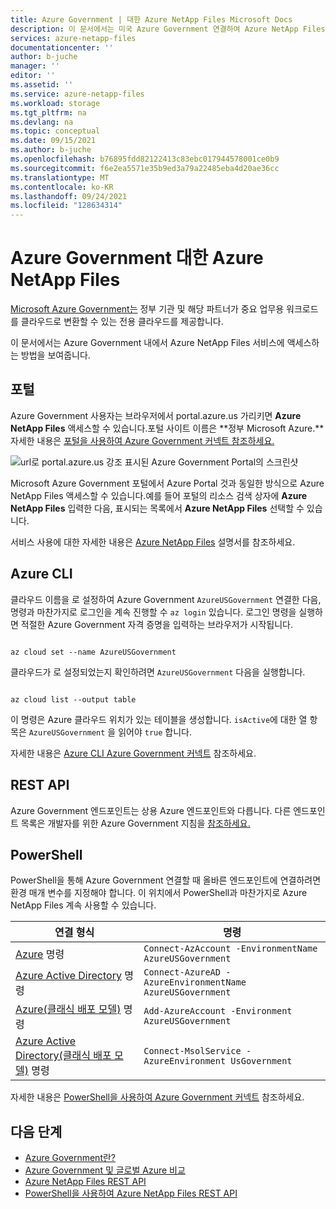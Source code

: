 ```yaml
---
title: Azure Government | 대한 Azure NetApp Files Microsoft Docs
description: 이 문서에서는 미국 Azure Government 연결하여 Azure NetApp Files 사용하는 방법을 간략하게 설명합니다.
services: azure-netapp-files
documentationcenter: ''
author: b-juche
manager: ''
editor: ''
ms.assetid: ''
ms.service: azure-netapp-files
ms.workload: storage
ms.tgt_pltfrm: na
ms.devlang: na
ms.topic: conceptual
ms.date: 09/15/2021
ms.author: b-juche
ms.openlocfilehash: b76895fdd82122413c83ebc017944578001ce0b9
ms.sourcegitcommit: f6e2ea5571e35b9ed3a79a22485eba4d20ae36cc
ms.translationtype: MT
ms.contentlocale: ko-KR
ms.lasthandoff: 09/24/2021
ms.locfileid: "128634314"
---
```

# <a name="azure-netapp-files-for-azure-government"></a>Azure Government 대한 Azure NetApp Files 

[Microsoft Azure Government는](../azure-government/documentation-government-welcome.md) 정부 기관 및 해당 파트너가 중요 업무용 워크로드를 클라우드로 변환할 수 있는 전용 클라우드를 제공합니다.  

이 문서에서는 Azure Government 내에서 Azure NetApp Files 서비스에 액세스하는 방법을 보여줍니다. 

## <a name="portal"></a>포털 

Azure Government 사용자는 브라우저에서 portal.azure.us 가리키면 **Azure NetApp Files** 액세스할 수 있습니다.포털 사이트 이름은 **정부 Microsoft Azure.**자세한 내용은 [포털을 사용하여 Azure Government 커넥트 참조하세요.](../azure-government/documentation-government-get-started-connect-with-portal.md)   

![url로 portal.azure.us 강조 표시된 Azure Government Portal의 스크린샷](../media/azure-netapp-files/azure-government.jpg)

Microsoft Azure Government 포털에서 Azure Portal 것과 동일한 방식으로 Azure NetApp Files 액세스할 수 있습니다.예를 들어 포털의 리소스 검색 상자에 **Azure NetApp Files** 입력한 다음, 표시되는 목록에서 **Azure NetApp Files** 선택할 수 있습니다.  

서비스 사용에 대한 자세한 내용은 [Azure NetApp Files](/azure/azure-netapp-files/) 설명서를 참조하세요.

## <a name="azure-cli"></a>Azure CLI 

클라우드 이름을 로 설정하여 Azure Government `AzureUSGovernment` 연결한 다음, 명령과 마찬가지로 로그인을 계속 진행할 수 `az login` 있습니다. 로그인 명령을 실행하면 적절한 Azure Government 자격 증명을 입력하는 브라우저가 시작됩니다.  

```azurecli 

az cloud set --name AzureUSGovernment 

``` 

클라우드가 로 설정되었는지 확인하려면 `AzureUSGovernment` 다음을 실행합니다. 

```azurecli 

az cloud list --output table 

``` 

이 명령은 Azure 클라우드 위치가 있는 테이블을 생성합니다. `isActive`에 대한 열 항목은 `AzureUSGovernment` 을 읽어야 `true` 합니다.  

자세한 내용은 [Azure CLI Azure Government 커넥트](../azure-government/documentation-government-get-started-connect-with-cli.md) 참조하세요.

## <a name="rest-api"></a>REST API

Azure Government 엔드포인트는 상용 Azure 엔드포인트와 다릅니다. 다른 엔드포인트 목록은 개발자를 위한 Azure Government 지침을 [참조하세요.](../azure-government/compare-azure-government-global-azure.md#guidance-for-developers)

## <a name="powershell"></a>PowerShell

PowerShell을 통해 Azure Government 연결할 때 올바른 엔드포인트에 연결하려면 환경 매개 변수를 지정해야 합니다. 이 위치에서 PowerShell과 마찬가지로 Azure NetApp Files 계속 사용할 수 있습니다. 

| 연결 형식 | 명령 | 
| --- | --- | 
| [Azure](/powershell/module/az.accounts/Connect-AzAccount) 명령 |`Connect-AzAccount -EnvironmentName AzureUSGovernment` | 
| [Azure Active Directory](/powershell/module/azuread/connect-azuread) 명령 |`Connect-AzureAD -AzureEnvironmentName AzureUSGovernment` | 
| [Azure(클래식 배포 모델)](/powershell/module/servicemanagement/azure.service/add-azureaccount) 명령 |`Add-AzureAccount -Environment AzureUSGovernment` | 
| [Azure Active Directory(클래식 배포 모델)](/previous-versions/azure/jj151815(v=azure.100)) 명령 |`Connect-MsolService -AzureEnvironment UsGovernment` | 

자세한 내용은 [PowerShell을 사용하여 Azure Government 커넥트](../azure-government/documentation-government-get-started-connect-with-ps.md) 참조하세요.

## <a name="next-steps"></a>다음 단계
* [Azure Government란?](../azure-government/documentation-government-welcome.md)
* [Azure Government 및 글로벌 Azure 비교](../azure-government/compare-azure-government-global-azure.md)
* [Azure NetApp Files REST API](azure-netapp-files-develop-with-rest-api.md)
* [PowerShell을 사용하여 Azure NetApp Files REST API](develop-rest-api-powershell.md)
